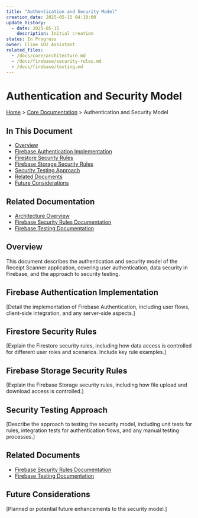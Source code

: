 ```yaml
---
title: "Authentication and Security Model"
creation_date: 2025-05-15 04:10:00
update_history:
  - date: 2025-05-15
    description: Initial creation
status: In Progress
owner: Cline EDI Assistant
related_files:
  - /docs/core/architecture.md
  - /docs/firebase/security-rules.md
  - /docs/firebase/testing.md
---
```


# Authentication and Security Model

[Home](/docs) > [Core Documentation](/docs/core) > Authentication and Security Model

## In This Document
- [Overview](#overview)
- [Firebase Authentication Implementation](#firebase-authentication-implementation)
- [Firestore Security Rules](#firestore-security-rules)
- [Firebase Storage Security Rules](#firebase-storage-security-rules)
- [Security Testing Approach](#security-testing-approach)
- [Related Documents](#related-documents)
- [Future Considerations](#future-considerations)

## Related Documentation
- [Architecture Overview](../core/architecture.md)
- [Firebase Security Rules Documentation](../firebase/security-rules.md)
- [Firebase Testing Documentation](../firebase/testing.md)

## Overview

This document describes the authentication and security model of the Receipt Scanner application, covering user authentication, data security in Firebase, and the approach to security testing.

## Firebase Authentication Implementation

[Detail the implementation of Firebase Authentication, including user flows, client-side integration, and any server-side aspects.]

## Firestore Security Rules

[Explain the Firestore security rules, including how data access is controlled for different user roles and scenarios. Include key rule examples.]

## Firebase Storage Security Rules

[Explain the Firebase Storage security rules, including how file upload and download access is controlled.]

## Security Testing Approach

[Describe the approach to testing the security model, including unit tests for rules, integration tests for authentication flows, and any manual testing processes.]

## Related Documents

- [Firebase Security Rules Documentation](../firebase/security-rules.md)
- [Firebase Testing Documentation](../firebase/testing.md)

## Future Considerations

[Planned or potential future enhancements to the security model.]
